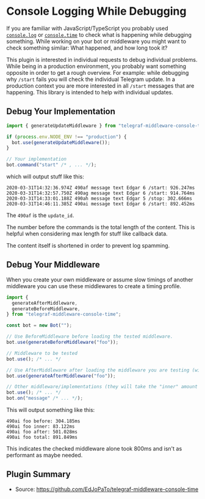 # Console Logging While Debugging

If you are familiar with JavaScript/TypeScript you probably used [`console.log`](https://developer.mozilla.org/en-US/docs/Web/API/Console/log) or [`console.time`](https://developer.mozilla.org/en-US/docs/Web/API/Console/time) to check what is happening while debugging something.
While working on your bot or middleware you might want to check something similar: What happened, and how long took it?

This plugin is interested in individual requests to debug individual problems.
While being in a production environment, you probably want something opposite in order to get a rough overview.
For example: while debugging why `/start` fails you will check the individual Telegram update.
In a production context you are more interested in all `/start` messages that are happening.
This library is intended to help with individual updates.

## Debug Your Implementation

```ts
import { generateUpdateMiddleware } from "telegraf-middleware-console-time";

if (process.env.NODE_ENV !== "production") {
  bot.use(generateUpdateMiddleware());
}

// Your implementation
bot.command("start" /* , ... */);
```

which will output stuff like this:

```text
2020-03-31T14:32:36.974Z 490af message text Edgar 6 /start: 926.247ms
2020-03-31T14:32:57.750Z 490ag message text Edgar 6 /start: 914.764ms
2020-03-31T14:33:01.188Z 490ah message text Edgar 5 /stop: 302.666ms
2020-03-31T14:46:11.385Z 490ai message text Edgar 6 /start: 892.452ms
```

The `490af` is the `update_id`.

The number before the commands is the total length of the content.
This is helpful when considering max length for stuff like callback data.

The content itself is shortened in order to prevent log spamming.

## Debug Your Middleware

When you create your own middleware or assume slow timings of another middleware you can use these middlewares to create a timing profile.

```ts
import {
  generateAfterMiddleware,
  generateBeforeMiddleware,
} from "telegraf-middleware-console-time";

const bot = new Bot("");

// Use BeforeMiddleware before loading the tested middleware.
bot.use(generateBeforeMiddleware("foo"));

// Middleware to be tested
bot.use(); /* ... */

// Use AfterMiddleware after loading the middleware you are testing (with the same label).
bot.use(generateAfterMiddleware("foo"));

// Other middleware/implementations (they will take the "inner" amount of time when used).
bot.use(); /* ... */
bot.on("message" /* ... */);
```

This will output something like this:

```text
490ai foo before: 304.185ms
490ai foo inner: 83.122ms
490ai foo after: 501.028ms
490ai foo total: 891.849ms
```

This indicates the checked middleware alone took 800ms and isn't as performant as maybe needed.

## Plugin Summary

- Source: <https://github.com/EdJoPaTo/telegraf-middleware-console-time>
